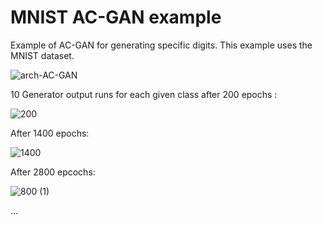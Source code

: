 # MNIST AC-GAN example #

Example of AC-GAN for generating specific digits. This example uses the MNIST dataset.

![arch-AC-GAN](https://github.com/rjpg/AC-GAN/assets/22857941/f569638a-ca29-4731-9000-b8c0d8b337fa)


10 Generator output runs for each given class after 200 epochs :

![200](https://github.com/rjpg/AC-GAN/assets/22857941/174bbadd-aa79-4c9d-abf4-bf8cfe3f42e1)

After 1400 epochs:

![1400](https://github.com/rjpg/AC-GAN/assets/22857941/65f9e3af-b29e-4011-8b2d-9fc869ce5d2c)

After 2800 epcochs:

![800 (1)](https://github.com/rjpg/AC-GAN/assets/22857941/766ed60b-6cd1-49c5-9661-1b1f8aa43d40)

...


